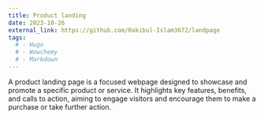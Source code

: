 ```yaml
---
title: Product landing
date: 2023-10-26
external_link: https://github.com/Rakibul-Islam3672/landpage
tags:
  # - Hugo
  # - Wowchemy
  # - Markdown
---
```


A product landing page is a focused webpage designed to showcase and promote a specific product or service. It highlights key features, benefits, and calls to action, aiming to engage visitors and encourage them to make a purchase or take further action.

<!--more-->
